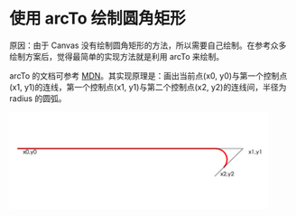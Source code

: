 # 使用 arcTo 绘制圆角矩形

原因：由于 Canvas 没有绘制圆角矩形的方法，所以需要自己绘制。在参考众多绘制方案后，觉得最简单的实现方法就是利用 arcTo 来绘制。

arcTo 的文档可参考 [MDN](https://developer.mozilla.org/en-US/docs/Web/API/CanvasRenderingContext2D/arcTo)。其实现原理是：画出当前点(x0, y0)与第一个控制点(x1, y1)的连线，第一个控制点(x1, y1)与第二个控制点(x2, y2)的连线间，半径为 radius 的圆弧。

<img src="arc.png" alt="arc" width="458" height="172">